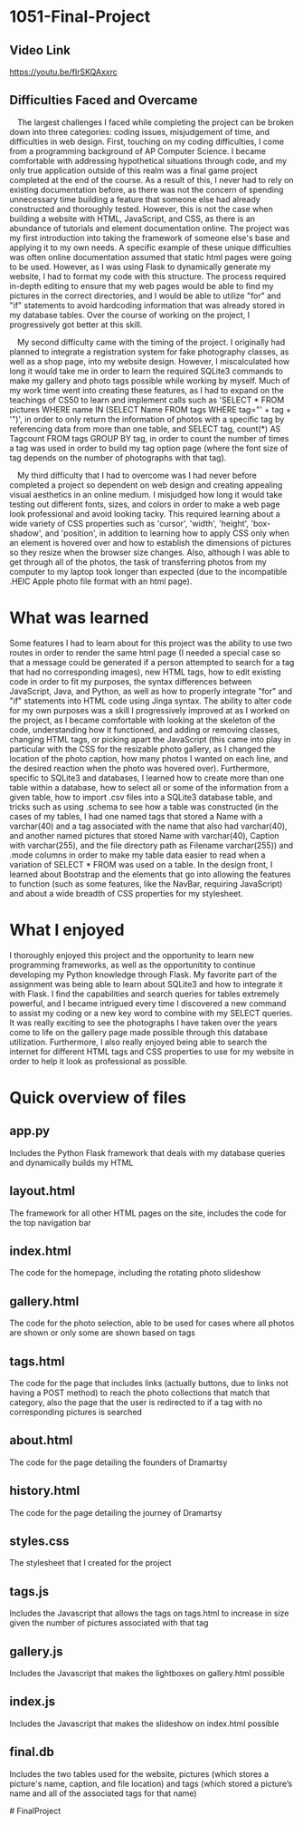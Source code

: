 # 1051-Final-Project

## Video Link
https://youtu.be/fIrSKQAxxrc

## Difficulties Faced and Overcame
&ensp;&ensp;The largest challenges I faced while completing the project can be broken down into three categories: coding issues, misjudgement of time, and difficulties in web design. First, touching on my coding difficulties, I come from a programming background of AP Computer Science. I became comfortable with addressing hypothetical situations through code, and my only true application outside of this realm was a final game project completed at the end of the course. As a result of this, I never had to rely on existing documentation before, as there was not the concern of spending unnecessary time building a feature that someone else had already constructed and thoroughly tested. However, this is not the case when building a website with HTML, JavaScript, and CSS, as there is an abundance of tutorials and element documentation online. The project was my first introduction into taking the framework of someone else's base and applying it to my own needs. A specific example of these unique difficulties was often online documentation assumed that static html pages were going to be used. However, as I was using Flask to dynamically generate my website, I had to format my code with this structure. The process required in-depth editing to ensure that my web pages would be able to find my pictures in the correct directories, and I would be able to utilize "for" and "if" statements to avoid hardcoding information that was already stored in my database tables. Over the course of working on the project, I progressively got better at this skill.

&ensp;&ensp;My second difficulty came with the timing of the project. I originally had planned to integrate a registration system for fake photography classes, as well as a shop page, into my website design. However, I miscalculated how long it would take me in order to learn the required SQLite3 commands to make my gallery and photo tags possible while working by myself. Much of my work time went into creating these features, as I had to expand on the teachings of CS50 to learn and implement calls such as 'SELECT * FROM pictures WHERE name IN (SELECT Name FROM tags WHERE tag="' + tag + '")', in order to only return the information of photos with a specific tag by referencing data from more than one table, and SELECT tag, count(\*) AS Tagcount FROM tags GROUP BY tag, in order to count the number of times a tag was used in order to build my tag option page (where the font size of tag depends on the number of photographs with that tag).

&ensp;&ensp;My third difficulty that I had to overcome was I had never before completed a project so dependent on web design and creating appealing visual aesthetics in an online medium. I misjudged how long it would take testing out different fonts, sizes, and colors in order to make a web page look professional and avoid looking tacky. This required learning about a wide variety of CSS properties such as 'cursor', 'width', 'height', 'box-shadow', and 'position', in addition to learning how to apply CSS only when an element is hovered over and how to establish the dimensions of pictures so they resize when the browser size changes. Also, although I was able to get through all of the photos, the task of transferring photos from my computer to my laptop took longer than expected (due to the incompatible .HEIC Apple photo file format with an html page).


# What was learned
Some features I had to learn about for this project was the ability to use two routes in order to render the same html page (I needed a special case so that a message could be generated if a person attempted to search for a tag that had no corresponding images), new HTML tags, how to edit existing code in order to fit my purposes, the syntax differences between JavaScript, Java, and Python, as well as how to properly integrate "for" and "if" statements into HTML code using Jinga syntax. The ability to alter code for my own purposes was a skill I progressively improved at as I worked on the project, as I became comfortable with looking at the skeleton of the code, understanding how it functioned, and adding or removing classes, changing HTML tags, or picking apart the JavaScript (this came into play in particular with the CSS for the resizable photo gallery, as I changed the location of the photo caption, how many photos I wanted on each line, and the desired reaction when the photo was hovered over). Furthermore, specific to SQLite3 and databases, I learned how to create more than one table within a database, how to select all or some of the information from a given table, how to import .csv files into a SQLite3 database table, and tricks such as using .schema to see how a table was constructed (in the cases of my tables, I had one named tags that stored a Name with a varchar(40) and a tag associated with the name that also had varchar(40), and another named pictures that stored Name with varchar(40), Caption with varchar(255), and the file directory path as Filename varchar(255)) and .mode columns in order to make my table data easier to read when a variation of SELECT * FROM was used on a table. In the design front, I learned about Bootstrap and the elements that go into allowing the features to function (such as some features, like the NavBar, requiring JavaScript) and about a wide breadth of CSS properties for my stylesheet.

# What I enjoyed
I thoroughly enjoyed this project and the opportunity to learn new programming frameworks, as well as the opportunitity to continue developing my Python knowledge through Flask. My favorite part of the assignment was being able to learn about SQLite3 and how to integrate it with Flask. I find the capabilities and search queries for tables extremely powerful, and I became intrigued every time I discovered a new command to assist my coding or a new key word to combine with my SELECT queries. It was really exciting to see the photographs I have taken over the years come to life on the gallery page made possible through this database utilization. Furthermore, I also really enjoyed being able to search the internet for different HTML tags and CSS properties to use for my website in order to help it look as professional as possible.

# Quick overview of files

## app.py
Includes the Python Flask framework that deals with my database queries and dynamically builds my HTML

## layout.html
The framework for all other HTML pages on the site, includes the code for the top navigation bar

## index.html
The code for the homepage, including the rotating photo slideshow

## gallery.html
The code for the photo selection, able to be used for cases where all photos are shown or only some are shown based on tags

## tags.html
The code for the page that includes links (actually buttons, due to links not having a POST method) to reach the photo collections that match that category, also the page that the user is redirected to if a tag with no corresponding pictures is searched

## about.html
The code for the page detailing the founders of Dramartsy

## history.html
The code for the page detailing the journey of Dramartsy

## styles.css
The stylesheet that I created for the project

## tags.js
Includes the Javascript that allows the tags on tags.html to increase in size given the number of pictures associated with that tag

## gallery.js
Includes the Javascript that makes the lightboxes on gallery.html possible

## index.js
Includes the Javascript that makes the slideshow on index.html possible

## final.db
Includes the two tables used for the website, pictures (which stores a picture's name, caption, and file location) and tags (which stored a picture’s name and all of the associated tags for that name)




#   F i n a l P r o j e c t  
 